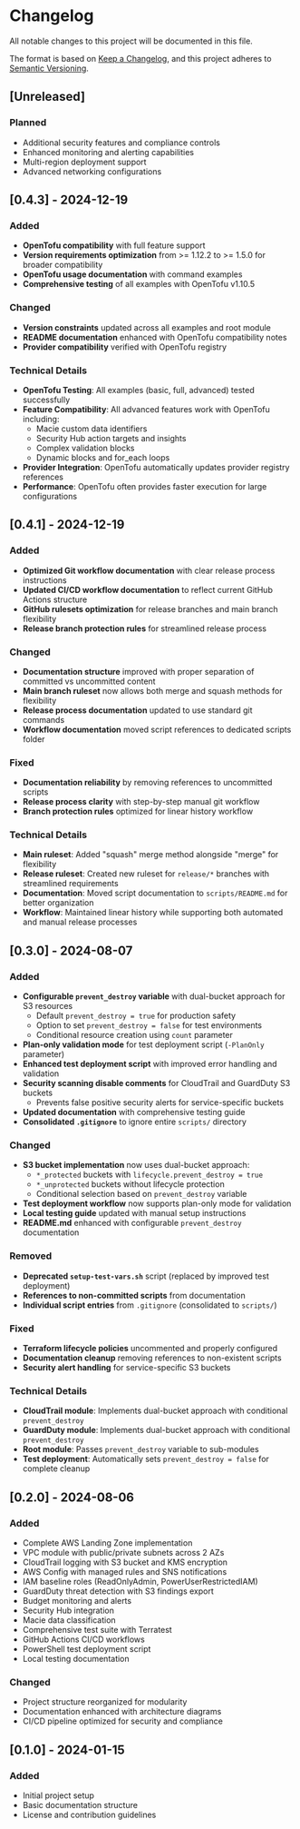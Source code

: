 # Changelog

All notable changes to this project will be documented in this file.

The format is based on [Keep a Changelog](https://keepachangelog.com/en/1.0.0/),
and this project adheres to [Semantic Versioning](https://semver.org/spec/v2.0.0.html).

## [Unreleased]

### Planned
- Additional security features and compliance controls
- Enhanced monitoring and alerting capabilities
- Multi-region deployment support
- Advanced networking configurations

## [0.4.3] - 2024-12-19

### Added
- **OpenTofu compatibility** with full feature support
- **Version requirements optimization** from >= 1.12.2 to >= 1.5.0 for broader compatibility
- **OpenTofu usage documentation** with command examples
- **Comprehensive testing** of all examples with OpenTofu v1.10.5

### Changed
- **Version constraints** updated across all examples and root module
- **README documentation** enhanced with OpenTofu compatibility notes
- **Provider compatibility** verified with OpenTofu registry

### Technical Details
- **OpenTofu Testing**: All examples (basic, full, advanced) tested successfully
- **Feature Compatibility**: All advanced features work with OpenTofu including:
  - Macie custom data identifiers
  - Security Hub action targets and insights
  - Complex validation blocks
  - Dynamic blocks and for_each loops
- **Provider Integration**: OpenTofu automatically updates provider registry references
- **Performance**: OpenTofu often provides faster execution for large configurations

## [0.4.1] - 2024-12-19

### Added
- **Optimized Git workflow documentation** with clear release process instructions
- **Updated CI/CD workflow documentation** to reflect current GitHub Actions structure
- **GitHub rulesets optimization** for release branches and main branch flexibility
- **Release branch protection rules** for streamlined release process

### Changed
- **Documentation structure** improved with proper separation of committed vs uncommitted content
- **Main branch ruleset** now allows both merge and squash methods for flexibility
- **Release process documentation** updated to use standard git commands
- **Workflow documentation** moved script references to dedicated scripts folder

### Fixed
- **Documentation reliability** by removing references to uncommitted scripts
- **Release process clarity** with step-by-step manual git workflow
- **Branch protection rules** optimized for linear history workflow

### Technical Details
- **Main ruleset**: Added "squash" merge method alongside "merge" for flexibility
- **Release ruleset**: Created new ruleset for `release/*` branches with streamlined requirements
- **Documentation**: Moved script documentation to `scripts/README.md` for better organization
- **Workflow**: Maintained linear history while supporting both automated and manual release processes

## [0.3.0] - 2024-08-07

### Added
- **Configurable `prevent_destroy` variable** with dual-bucket approach for S3 resources
  - Default `prevent_destroy = true` for production safety
  - Option to set `prevent_destroy = false` for test environments
  - Conditional resource creation using `count` parameter
- **Plan-only validation mode** for test deployment script (`-PlanOnly` parameter)
- **Enhanced test deployment script** with improved error handling and validation
- **Security scanning disable comments** for CloudTrail and GuardDuty S3 buckets
  - Prevents false positive security alerts for service-specific buckets
- **Updated documentation** with comprehensive testing guide
- **Consolidated `.gitignore`** to ignore entire `scripts/` directory

### Changed
- **S3 bucket implementation** now uses dual-bucket approach:
  - `*_protected` buckets with `lifecycle.prevent_destroy = true`
  - `*_unprotected` buckets without lifecycle protection
  - Conditional selection based on `prevent_destroy` variable
- **Test deployment workflow** now supports plan-only mode for validation
- **Local testing guide** updated with manual setup instructions
- **README.md** enhanced with configurable `prevent_destroy` documentation

### Removed
- **Deprecated `setup-test-vars.sh`** script (replaced by improved test deployment)
- **References to non-committed scripts** from documentation
- **Individual script entries** from `.gitignore` (consolidated to `scripts/`)

### Fixed
- **Terraform lifecycle policies** uncommented and properly configured
- **Documentation cleanup** removing references to non-existent scripts
- **Security alert handling** for service-specific S3 buckets

### Technical Details
- **CloudTrail module**: Implements dual-bucket approach with conditional `prevent_destroy`
- **GuardDuty module**: Implements dual-bucket approach with conditional `prevent_destroy`
- **Root module**: Passes `prevent_destroy` variable to sub-modules
- **Test deployment**: Automatically sets `prevent_destroy = false` for complete cleanup

## [0.2.0] - 2024-08-06

### Added
- Complete AWS Landing Zone implementation
- VPC module with public/private subnets across 2 AZs
- CloudTrail logging with S3 bucket and KMS encryption
- AWS Config with managed rules and SNS notifications
- IAM baseline roles (ReadOnlyAdmin, PowerUserRestrictedIAM)
- GuardDuty threat detection with S3 findings export
- Budget monitoring and alerts
- Security Hub integration
- Macie data classification
- Comprehensive test suite with Terratest
- GitHub Actions CI/CD workflows
- PowerShell test deployment script
- Local testing documentation

### Changed
- Project structure reorganized for modularity
- Documentation enhanced with architecture diagrams
- CI/CD pipeline optimized for security and compliance

## [0.1.0] - 2024-01-15

### Added
- Initial project setup
- Basic documentation structure
- License and contribution guidelines 